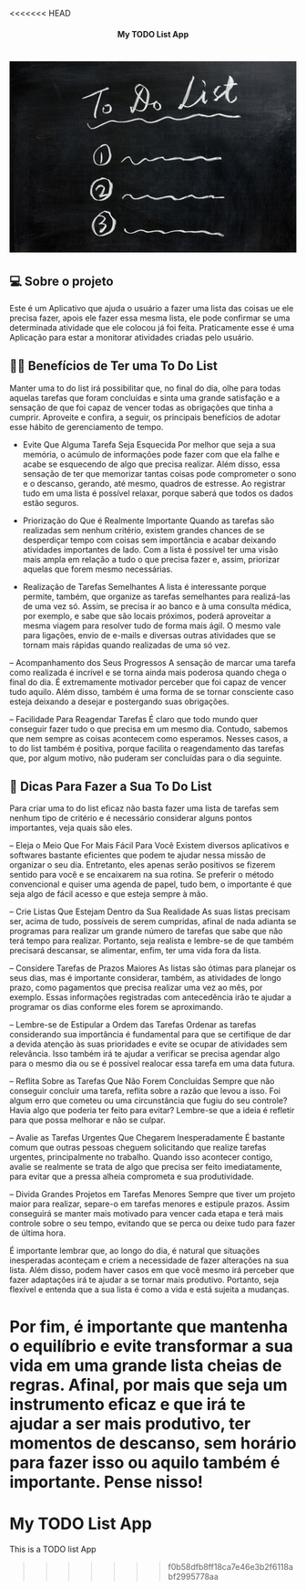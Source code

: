 <<<<<<< HEAD
<h4 align="center"> 
	My TODO List App
</h4>

<h1 align="center">
    <img alt="Image" title="My TODO List App" src="assets/images/readmeBG.jpg"/>
</h1>

## 💻 Sobre o projeto
  Este é um Aplicativo que ajuda o usuário a fazer uma lista das coisas ue ele precisa fazer, apois ele fazer essa mesma lista, ele pode confirmar se uma determinada atividade que ele colocou já foi feita. Praticamente esse é uma Aplicação para estar a monitorar atividades criadas pelo usuário.

## 🤷‍♂️ Benefícios de Ter uma To Do List
  Manter uma to do list irá possibilitar que, no final do dia, olhe para todas aquelas tarefas que foram concluídas e sinta uma grande satisfação e a sensação de que foi capaz de vencer todas as obrigações que tinha a cumprir. Aproveite e confira, a seguir, os principais benefícios de adotar esse hábito de gerenciamento de tempo.

- Evite Que Alguma Tarefa Seja Esquecida
  Por melhor que seja a sua memória, o acúmulo de informações pode fazer com que ela falhe e acabe se esquecendo de algo que precisa realizar. Além disso, essa sensação de ter que memorizar tantas coisas pode comprometer o sono e o descanso, gerando, até mesmo, quadros de estresse. Ao registrar tudo em uma lista é possível relaxar, porque saberá que todos os dados estão seguros.

- Priorização do Que é Realmente Importante
  Quando as tarefas são realizadas sem nenhum critério, existem grandes chances de se desperdiçar tempo com coisas sem importância e acabar deixando atividades importantes de lado. Com a lista é possível ter uma visão mais ampla em relação a tudo o que precisa fazer e, assim, priorizar aquelas que forem mesmo necessárias.

- Realização de Tarefas Semelhantes
  A lista é interessante porque permite, também, que organize as tarefas semelhantes para realizá-las de uma vez só. Assim, se precisa ir ao banco e à uma consulta médica, por exemplo, e sabe que são locais próximos, poderá aproveitar a mesma viagem para resolver tudo de forma mais ágil. O mesmo vale para ligações, envio de e-mails e diversas outras atividades que se tornam mais rápidas quando realizadas de uma só vez.

– Acompanhamento dos Seus Progressos
  A sensação de marcar uma tarefa como realizada é incrível e se torna ainda mais poderosa quando chega o final do dia. É extremamente motivador perceber que foi capaz de vencer tudo aquilo. Além disso, também é uma forma de se tornar consciente caso esteja deixando a desejar e postergando suas obrigações.

– Facilidade Para Reagendar Tarefas
  É claro que todo mundo quer conseguir fazer tudo o que precisa em um mesmo dia. Contudo, sabemos que nem sempre as coisas acontecem como esperamos. Nesses casos, a to do list também é positiva, porque facilita o reagendamento das tarefas que, por algum motivo, não puderam ser concluídas para o dia seguinte.

## 📝 Dicas Para Fazer a Sua To Do List

  Para criar uma to do list eficaz não basta fazer uma lista de tarefas sem nenhum tipo de critério e é necessário considerar alguns pontos importantes, veja quais são eles.

– Eleja o Meio Que For Mais Fácil Para Você
  Existem diversos aplicativos e softwares bastante eficientes que podem te ajudar nessa missão de organizar o seu dia. Entretanto, eles apenas serão positivos se fizerem sentido para você e se encaixarem na sua rotina. Se preferir o método convencional e quiser uma agenda de papel, tudo bem, o importante é que seja algo de fácil acesso e que esteja sempre à mão.

– Crie Listas Que Estejam Dentro da Sua Realidade
  As suas listas precisam ser, acima de tudo, possíveis de serem cumpridas, afinal de nada adianta se programas para realizar um grande número de tarefas que sabe que não terá tempo para realizar. Portanto, seja realista e lembre-se de que também precisará descansar, se alimentar, enfim, ter uma vida fora da lista.

– Considere Tarefas de Prazos Maiores
  As listas são ótimas para planejar os seus dias, mas é importante considerar, também, as atividades de longo prazo, como pagamentos que precisa realizar uma vez ao mês, por exemplo. Essas informações registradas com antecedência irão te ajudar a programar os dias conforme eles forem se aproximando.

– Lembre-se de Estipular a Ordem das Tarefas
  Ordenar as tarefas considerando sua importância é fundamental para que se certifique de dar a devida atenção às suas prioridades e evite se ocupar de atividades sem relevância. Isso também irá te ajudar a verificar se precisa agendar algo para o mesmo dia ou se é possível realocar essa tarefa em uma data futura.

– Reflita Sobre as Tarefas Que Não Forem Concluídas
  Sempre que não conseguir concluir uma tarefa, reflita sobre a razão que levou a isso. Foi algum erro que cometeu ou uma circunstância que fugiu do seu controle? Havia algo que poderia ter feito para evitar? Lembre-se que a ideia é refletir para que possa melhorar e não se culpar.

– Avalie as Tarefas Urgentes Que Chegarem Inesperadamente
  É bastante comum que outras pessoas cheguem solicitando que realize tarefas urgentes, principalmente no trabalho. Quando isso acontecer contigo, avalie se realmente se trata de algo que precisa ser feito imediatamente, para evitar que a pressa alheia comprometa e sua produtividade.

– Divida Grandes Projetos em Tarefas Menores
  Sempre que tiver um projeto maior para realizar, separe-o em tarefas menores e estipule prazos. Assim conseguirá se manter mais motivado para vencer cada etapa e terá mais controle sobre o seu tempo, evitando que se perca ou deixe tudo para fazer de última hora.


É importante lembrar que, ao longo do dia, é natural que situações inesperadas aconteçam e criem a necessidade de fazer alterações na sua lista. Além disso, podem haver casos em que você mesmo irá perceber que fazer adaptações irá te ajudar a se tornar mais produtivo. Portanto, seja flexível e entenda que a sua lista é como a vida e está sujeita a mudanças.

Por fim, é importante que mantenha o equilíbrio e evite transformar a sua vida em uma grande lista cheias de regras. Afinal, por mais que seja um instrumento eficaz e que irá te ajudar a ser mais produtivo, ter momentos de descanso, sem horário para fazer isso ou aquilo também é importante. Pense nisso!
=======
# My TODO List App
This is a TODO list App
>>>>>>> f0b58dfb8ff18ca7e46e3b2f6118abf2995778aa
